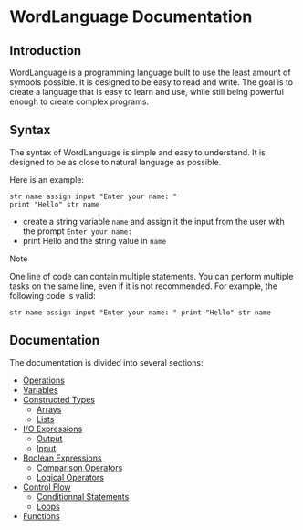 # WordLanguage Documentation

## Introduction
WordLanguage is a programming language built to use the least amount of symbols possible. It is designed to be easy to read and write. The goal is to create a language that is easy to learn and use, while still being powerful enough to create complex programs.

## Syntax
The syntax of WordLanguage is simple and easy to understand. It is designed to be as close to natural language as possible.

Here is an example:
```
str name assign input "Enter your name: "
print "Hello" str name 
```

- create a string variable `name` and assign it the input from the user with the prompt `Enter your name: `
- print Hello and the string value in `name`

> [!NOTE]
> One line of code can contain multiple statements. You can perform multiple tasks on the same line, even if it is not recommended.
> For example, the following code is valid:
> ```
> str name assign input "Enter your name: " print "Hello" str name
> ```

## Documentation
The documentation is divided into several sections:
- [Operations](operations.md)
- [Variables](variables.md)
- [Constructed Types](constructed_types.md)
    - [Arrays](constructed_types.md/#arrays-type-safe)
    - [Lists](constructed_types.md/#lists-not-type-safe)
- [I/O Expressions](io_expressions.md)
    - [Output](io_expressions.md/#output)
    - [Input](io_expressions.md/#input)
- [Boolean Expressions](boolean_expressions.md)
    - [Comparison Operators](boolean_expressions.md/#comparison)
    - [Logical Operators](boolean_expressions.md/#logic)
- [Control Flow](control_flow.md)
    - [Conditionnal Statements](control_flow.md/#conditional-statements)
    - [Loops](control_flow.md/#loops)
- [Functions](functions.md)